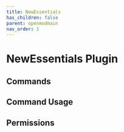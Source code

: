 ```yaml
---
title: NewEssentials
has_children: false
parent: openmodmain
nav_order: 1
---
```


# NewEssentials Plugin

## Commands

## Command Usage

## Permissions